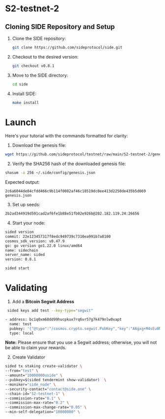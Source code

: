 # S2-testnet-2

## Cloning SIDE Repository and Setup
1. Clone the SIDE repository:
   ```sh
   git clone https://github.com/sideprotocol/side.git
   ```

2. Checkout to the desired version:
   ```sh
   git checkout v0.8.1
   ```

3. Move to the SIDE directory:
   ```sh
   cd side
   ```

4. Install SIDE:
   ```sh
   make install
   ```

# Launch
Here's your tutorial with the commands formatted for clarity:

1. Download the genesis file:
```sh
wget https://github.com/sideprotocol/testnet/raw/main/S2-testnet-2/genesis.json -O ~/.side/config/genesis.json
```

2. Verify the SHA256 hash of the downloaded genesis file:
```sh
shasum -a 256 ~/.side/config/genesis.json
```
Expected output:
```
2c6a6044de04cfdd466c9b114f0082af46c18519dc0ee413d2250de435b5d669  genesis.json
```

3. Set up seeds:
```sh
2b2ad344919d591cad2af6fe1b88e51fb02e926b@202.182.119.24:26656
```

4. Start your node:
```sh
sided version
commit: 22e123457317f8edc949739c7310ea991b7a8100
cosmos_sdk_version: v0.47.9
go: go version go1.22.0 linux/amd64
name: sidechain
server_name: sided
version: 0.8.1
```
```sh
sided start
```

# Validating

1. Add a **Bitcoin Segwit Address**
```sh
 sided keys add test --key-type="segwit"

- address: bc1q0xm60dd99hucpkux7rq6vr57g7k479nlw0xapt
  name: test
  pubkey: '{"@type":"/cosmos.crypto.segwit.PubKey","key":"A6gxg+M4sEu0MBFiYlj4r2fEaz/ueeaNE7ymf8Zx+Tqq"}'
  type: local
```

**Note:**
Please ensure that you use a Segwit address; otherwise, you will not be able to claim your rewards.

2. Create Validator
```sh
sided tx staking create-validator \
--from="test" \
--amount="10000000uside" \
--pubkey=$(sided tendermint show-validator)  \
--moniker="side_node" \
--security-contact="contact@side.one" \
--chain-id="S2-testnet-1" \
--commission-rate="0.1" \
--commission-max-rate="0.2" \
--commission-max-change-rate="0.05" \
--min-self-delegation="10000000" \
```


